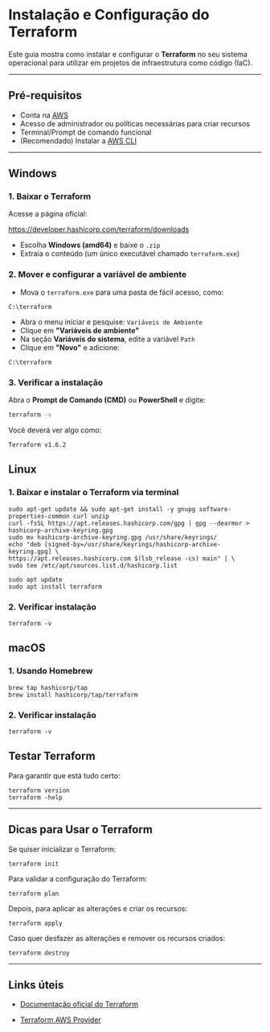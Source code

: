 # Instalação e Configuração do Terraform

Este guia mostra como instalar e configurar o **Terraform** no seu sistema operacional para utilizar em projetos de infraestrutura como código (IaC).

---

## Pré-requisitos

- Conta na [AWS](https://aws.amazon.com/)
- Acesso de administrador ou políticas necessárias para criar recursos
- Terminal/Prompt de comando funcional
- (Recomendado) Instalar a [AWS CLI](https://docs.aws.amazon.com/cli/latest/userguide/install-cliv2.html)

---

## Windows

### 1. Baixar o Terraform

Acesse a página oficial:

https://developer.hashicorp.com/terraform/downloads

- Escolha **Windows (amd64)** e baixe o `.zip`
- Extraia o conteúdo (um único executável chamado `terraform.exe`)

### 2. Mover e configurar a variável de ambiente

- Mova o `terraform.exe` para uma pasta de fácil acesso, como:

```
C:\terraform
```

- Abra o menu iniciar e pesquise: `Variáveis de Ambiente`
- Clique em **"Variáveis de ambiente"**
- Na seção **Variáveis do sistema**, edite a variável `Path`
- Clique em **"Novo"** e adicione:

```
C:\terraform
```

### 3. Verificar a instalação

Abra o **Prompt de Comando (CMD)** ou **PowerShell** e digite:

```bash
terraform -v
```

Você deverá ver algo como:

```
Terraform v1.6.2
```

## Linux

### 1. Baixar e instalar o Terraform via terminal

```
sudo apt-get update && sudo apt-get install -y gnupg software-properties-common curl unzip
curl -fsSL https://apt.releases.hashicorp.com/gpg | gpg --dearmor > hashicorp-archive-keyring.gpg
sudo mv hashicorp-archive-keyring.gpg /usr/share/keyrings/
echo "deb [signed-by=/usr/share/keyrings/hashicorp-archive-keyring.gpg] \
https://apt.releases.hashicorp.com $(lsb_release -cs) main" | \
sudo tee /etc/apt/sources.list.d/hashicorp.list

sudo apt update
sudo apt install terraform
```

### 2. Verificar instalação

```
terraform -v
```

## macOS

### 1. Usando Homebrew

```
brew tap hashicorp/tap
brew install hashicorp/tap/terraform
```

### 2. Verificar instalação

```
terraform -v
```

## Testar Terraform

Para garantir que está tudo certo:

```
terraform version
terraform -help
```

---

## Dicas para Usar o Terraform

Se quiser inicializar o Terraform:

```
terraform init
```

Para validar a configuração do Terraform:

```
terraform plan
```

Depois, para aplicar as alterações e criar os recursos:

```
terraform apply
```

Caso quer desfazer as alterações e remover os recursos criados:

```
terraform destroy
```

---

## Links úteis

- [Documentação oficial do Terraform](https://developer.hashicorp.com/terraform)

- [Terraform AWS Provider](https://registry.terraform.io/providers/hashicorp/aws/latest/docs)
